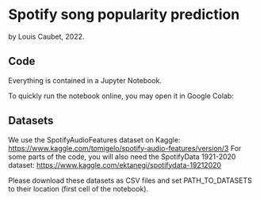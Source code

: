 # Spotify song popularity prediction

by Louis Caubet, 2022.

## Code

Everything is contained in a Jupyter Notebook. 

To quickly run the notebook online, you may open it in Google Colab:


## Datasets

We use the SpotifyAudioFeatures dataset on Kaggle: https://www.kaggle.com/tomigelo/spotify-audio-features/version/3
For some parts of the code, you will also need the SpotifyData 1921-2020 dataset: https://www.kaggle.com/ektanegi/spotifydata-19212020

Please download these datasets as CSV files and set PATH_TO_DATASETS to their location (first cell of the notebook). 